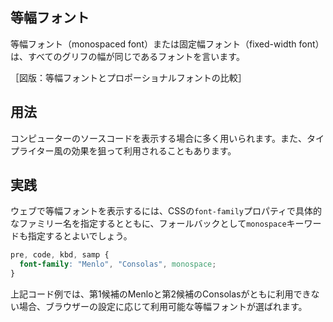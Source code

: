 ## 等幅フォント

等幅フォント（monospaced font）または固定幅フォント（fixed-width font）は、すべてのグリフの幅が同じであるフォントを言います。

［図版：等幅フォントとプロポーショナルフォントの比較］

## 用法

コンピューターのソースコードを表示する場合に多く用いられます。また、タイプライター風の効果を狙って利用されることもあります。

## 実践

ウェブで等幅フォントを表示するには、CSSの`font-family`プロパティで具体的なファミリー名を指定するとともに、フォールバックとして`monospace`キーワードも指定するとよいでしょう。

```css
pre, code, kbd, samp {
  font-family: "Menlo", "Consolas", monospace;
}
```

上記コード例では、第1候補のMenloと第2候補のConsolasがともに利用できない場合、ブラウザーの設定に応じて利用可能な等幅フォントが選ばれます。
